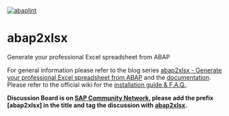 [![abaplint](https://abaplint.org/badges/sapmentors/abap2xlsx)](https://abaplint.org/project/sapmentors/abap2xlsx)

abap2xlsx
=========

Generate your professional Excel spreadsheet from ABAP

For general information please refer to the blog series [abap2xlsx - Generate your professional Excel spreadsheet from ABAP](http://scn.sap.com/community/abap/blog/2010/07/12/abap2xlsx--generate-your-professional-excel-spreadsheet-from-abap) and the [documentation](https://sapmentors.github.io/abap2xlsx/).
Please refer to the official wiki for the [installation guide & F.A.Q.](https://sapmentors.github.io/abap2xlsx/).

**Discussion Board is on [SAP Community Network](https://answers.sap.com/questions/ask.html), please add the prefix [abap2xlsx] in the title and tag the discussion with [abap2xlsx](https://answers.sap.com/topics/abap2xlsx.html).**
